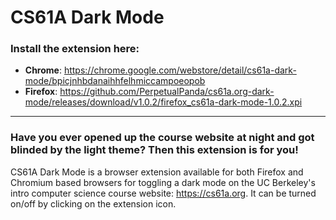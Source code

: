 # CS61A Dark Mode

### Install the extension here:

- **Chrome**: https://chrome.google.com/webstore/detail/cs61a-dark-mode/bpicjnhbdanaihhfelhmiccampoeopob
- **Firefox**: https://github.com/PerpetualPanda/cs61a.org-dark-mode/releases/download/v1.0.2/firefox_cs61a-dark-mode-1.0.2.xpi

---

### Have you ever opened up the course website at night and got blinded by the light theme? Then this extension is for you!

CS61A Dark Mode is a browser extension available for both Firefox and Chromium based browsers for toggling a dark mode on the UC Berkeley's intro computer science course website: https://cs61a.org. It can be turned on/off by clicking on the extension icon.
